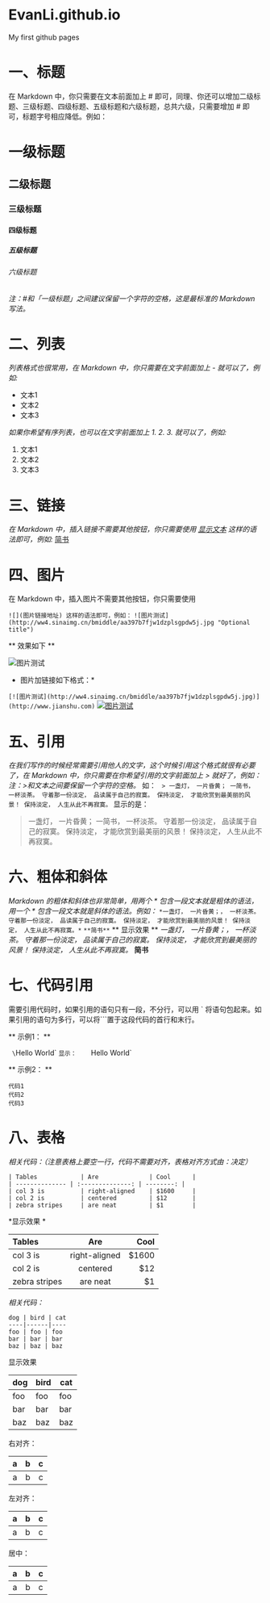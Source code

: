 # EvanLi.github.io
My first github pages
# 一、标题
在 Markdown 中，你只需要在文本前面加上 # 即可，同理、你还可以增加二级标题、三级标题、四级标题、五级标题和六级标题，总共六级，只需要增加 # 即可，标题字号相应降低。例如：
# 一级标题
## 二级标题
### 三级标题
#### 四级标题
##### 五级标题
###### 六级标题
 *注：#和「一级标题」之间建议保留一个字符的空格，这是最标准的 Markdown 写法。*
# 二、列表   
*列表格式也很常用，在 Markdown 中，你只需要在文字前面加上 - 就可以了，例如:*
- 文本1
- 文本2
- 文本3

*如果你希望有序列表，也可以在文字前面加上 1. 2. 3. 就可以了，例如:*
1. 文本1
2. 文本2
3. 文本3

# 三、链接
*在 Markdown 中，插入链接不需要其他按钮，你只需要使用 [显示文本](链接地址) 这样的语法即可，例如:*
[简书](http://www.jianshu.com)
# 四、图片
在 Markdown 中，插入图片不需要其他按钮，你只需要使用

` ![](图片链接地址) 这样的语法即可，例如： `
` ![图片测试](http://ww4.sinaimg.cn/bmiddle/aa397b7fjw1dzplsgpdw5j.jpg "Optional title") `

** 效果如下 **

![图片测试](http://ww4.sinaimg.cn/bmiddle/aa397b7fjw1dzplsgpdw5j.jpg "Optional title")

* 图片加链接如下格式：*

`[![图片测试](http://ww4.sinaimg.cn/bmiddle/aa397b7fjw1dzplsgpdw5j.jpg)](http://www.jianshu.com)`
[![图片测试](http://ww4.sinaimg.cn/bmiddle/aa397b7fjw1dzplsgpdw5j.jpg)](http://www.jianshu.com)
# 五、引用
*在我们写作的时候经常需要引用他人的文字，这个时候引用这个格式就很有必要了，在 Markdown 中，你只需要在你希望引用的文字前面加上 > 就好了，例如：*
*注：>和文本之间要保留一个字符的空格。*
如：
` > 一盏灯， 一片昏黄； 一简书， 一杯淡茶。 守着那一份淡定， 品读属于自己的寂寞。 保持淡定， 才能欣赏到最美丽的风景！ 保持淡定， 人生从此不再寂寞。`
显示的是：
> 一盏灯， 一片昏黄； 一简书， 一杯淡茶。 守着那一份淡定， 品读属于自己的寂寞。 保持淡定， 才能欣赏到最美丽的风景！ 保持淡定， 人生从此不再寂寞。  

# 六、粗体和斜体
*Markdown 的粗体和斜体也非常简单，用两个 \* 包含一段文本就是粗体的语法，用一个 \* 包含一段文本就是斜体的语法。例如：*
`*一盏灯， 一片昏黄；， 一杯淡茶。 守着那一份淡定， 品读属于自己的寂寞。 保持淡定， 才能欣赏到最美丽的风景！ 保持淡定， 人生从此不再寂寞。*`
`**简书**`
** 显示效果 **
*一盏灯， 一片昏黄；， 一杯淡茶。 守着那一份淡定， 品读属于自己的寂寞。 保持淡定， 才能欣赏到最美丽的风景！ 保持淡定， 人生从此不再寂寞。*
**简书**
# 七、代码引用
需要引用代码时，如果引用的语句只有一段，不分行，可以用 ` 将语句包起来。如果引用的语句为多行，可以将```置于这段代码的首行和末行。

** 示例1： **           

` \`Hello World\` `
显示：     `Hello World`

** 示例2： **
```
代码1
代码2
代码3
```
# 八、表格
*相关代码：（注意表格上要空一行，代码不需要对齐，表格对齐方式由：决定）*
```
| Tables            | Are              | Cool      |
| -------------- | :--------------: | --------: |
| col 3 is          | right-aligned    | $1600     |
| col 2 is          | centered         | $12       |
| zebra stripes     | are neat         | $1        |
```
 *显示效果 *

| Tables            | Are              | Cool      |
| :----------- | :----------: | ------: |
| col 3 is        | right-aligned    | $1600     |
| col 2 is          | centered         | $12       |
| zebra stripes     | are neat         | $1        |
*相关代码：*
```
dog | bird | cat
----|------|----
foo | foo | foo
bar | bar | bar
baz | baz | baz
```
显示效果

dog | bird | cat
----|------|----
foo | foo | foo
bar | bar | bar
baz | baz | baz

右对齐：

a|b |c |
---:|---:|---:
a|b|c
左对齐：

a|b |c |
:---|:---|:---
a|b|c
居中：

a|b |c |
:---:|:---:|:---:
a|b|c
